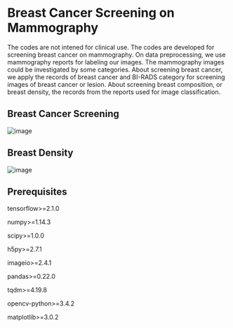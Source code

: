 # Breast Cancer Screening on Mammography

The codes are not intened for clinical use. The codes are developed for screening breast cancer on mammography. On data preprocessing, we use mammography reports for labeling our images. The mammography images could be investigated by some categories. About screening breast cancer, we apply the records of breast cancer and BI-RADS category for screening images of breast cancer or lesion. About screening breast composition, or breast density, the records from the reports used for image classification.

## Breast Cancer Screening
![image](https://github.com/cgmhaicenter/Breast_Cancer_Screening_on_Mammography/blob/master/breast_cancer.png)

## Breast Density
![image](https://github.com/cgmhaicenter/Breast_Cancer_Screening_on_Mammography/blob/master/breast_density.png)

## Prerequisites

tensorflow>=2.1.0

numpy>=1.14.3

scipy>=1.0.0

h5py>=2.7.1

imageio>=2.4.1

pandas>=0.22.0

tqdm>=4.19.8

opencv-python>=3.4.2

matplotlib>=3.0.2
